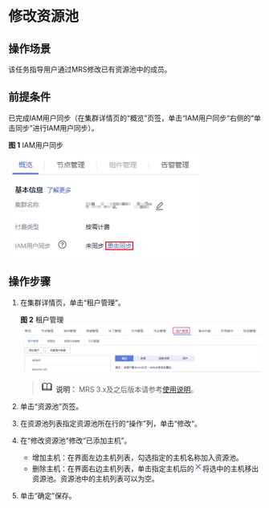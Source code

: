 # 修改资源池<a name="mrs_01_0311"></a>

## 操作场景<a name="section617685952000"></a>

该任务指导用户通过MRS修改已有资源池中的成员。

## 前提条件<a name="section19851821141510"></a>

已完成IAM用户同步（在集群详情页的“概览”页签，单击“IAM用户同步“右侧的“单击同步”进行IAM用户同步）。

**图 1**  IAM用户同步<a name="zh-cn_topic_0173397554_zh-cn_topic_0173397446_fig147531617121511"></a>  
![](figures/IAM用户同步-45.png "IAM用户同步-45")

## 操作步骤<a name="section2442450120011"></a>

1.  在集群详情页，单击“租户管理”。

    **图 2**  租户管理<a name="fig66227278302"></a>  
    ![](figures/租户管理.png "租户管理")

    >![](public_sys-resources/icon-note.gif) **说明：** 
    >MRS 3.x及之后版本请参考[使用说明](使用说明.md)。

2.  单击“资源池”页签。
3.  在资源池列表指定资源池所在行的“操作”列，单击“修改“。
4.  在“修改资源池”修改“已添加主机”。
    -   增加主机：在界面左边主机列表，勾选指定的主机名称加入资源池。
    -   删除主机：在界面右边主机列表，单击指定主机后的![](figures/icon_mrs_deletehost_new.png)将选中的主机移出资源池。资源池中的主机列表可以为空。

5.  单击“确定”保存。

